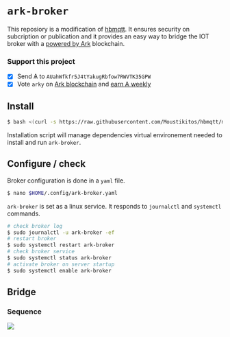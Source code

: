 
# `ark-broker`

This reposiory is a modification of [hbmqtt](https://hbmqtt.readthedocs.io/en/latest/index.html). It ensures security on subcription or publication and it provides an easy way to bridge the IOT broker with a [powered by Ark](https://ark.io/powered-by-ark) blockchain.

### Support this project

  * [X] Send &#1126; to `AUahWfkfr5J4tYakugRbfow7RWVTK35GPW`
  * [X] Vote `arky` on [Ark blockchain](https://explorer.ark.io) and [earn &#1126; weekly](http://dpos.arky-delegate.info/arky)

## Install

```bash
$ bash <(curl -s https://raw.githubusercontent.com/Moustikitos/hbmqtt/master/ark-broker/install-ark-broker.sh)
```

Installation script will manage dependencies virtual environement needed to install and run `ark-broker`.

## Configure / check

Broker configuration is done in a `yaml` file.

```bash
$ nano $HOME/.config/ark-broker.yaml
```

`ark-broker` is set as a linux service. It responds to `journalctl` and `systemctl` commands.

```bash
# check broker log
$ sudo journalctl -u ark-broker -ef
# restart broker
$ sudo systemctl restart ark-broker
# check broker service
$ sudo systemctl status ark-broker
# activate broker on server startup
$ sudo systemctl enable ark-broker
```

## Bridge

### Sequence

[![](https://mermaid.ink/img/eyJjb2RlIjoic2VxdWVuY2VEaWFncmFtXG4gICAgTmV0d29yay0-PkJyb2tlcjogZGF0YSBzZW50IG9uIGJyaWRnZWQgdG9waWNcbiAgICBhbHQgZGF0YSBzZWVtcyBnb29kIGVub3VnaFxuICAgICAgICBOb3RlIG92ZXIgQnJva2VyOiBkYXRhIGhhcyB0byBiZSBhPGJyLz52YWxpZCBqc29uIHN0cmluZzxici8-YW5kIGNvbnRhaW5zIGlkLDxici8-aGVpZ2h0IG9yIHR5cGVcbiAgICAgICAgQnJva2VyLT4-QmxvY2tjaGFpbjogYXNrIGVsZW1lbnRcbiAgICAgICAgYWx0IGJsb2NrY2hhaW4gc2VuZHMgZWxlbWVudFxuICAgICAgICAgICAgQmxvY2tjaGFpbi0-PkJyb2tlcjogW3R4fGJsb2NrXVxuICAgICAgICAgICAgQnJva2VyLT4-QnJva2VyOiBleGVjdXRlIGNvZGUocGxnLGRhdGFbMF0pXG4gICAgICAgIGVsc2UgYmxvY2tjaGFpbiBzZW5kcyBub3RoaW5nXG4gICAgICAgICAgICBCbG9ja2NoYWluLT4-QnJva2VyOiBbXVxuICAgICAgICBlbmRcbiAgICBlbHNlIGRhdGEgbm90IGdvb2QgZW5vdWdoXG4gICAgICAgIEJyb2tlci0tPj5Ccm9rZXI6IGlnbm9yZVxuICAgIGVuZFxuICAgIEJyb2tlci0-PkJyb2tlcjogZm9yd2FyZCBkYXRhIHRvIHN1YnNjcmliZXJzXG4iLCJtZXJtYWlkIjp7InRoZW1lIjoiZm9yZXN0In0sInVwZGF0ZUVkaXRvciI6ZmFsc2V9)](https://mermaid-js.github.io/mermaid-live-editor/#/edit/eyJjb2RlIjoic2VxdWVuY2VEaWFncmFtXG4gICAgTmV0d29yay0-PkJyb2tlcjogZGF0YSBzZW50IG9uIGJyaWRnZWQgdG9waWNcbiAgICBhbHQgZGF0YSBzZWVtcyBnb29kIGVub3VnaFxuICAgICAgICBOb3RlIG92ZXIgQnJva2VyOiBkYXRhIGhhcyB0byBiZSBhPGJyLz52YWxpZCBqc29uIHN0cmluZzxici8-YW5kIGNvbnRhaW5zIGlkLDxici8-aGVpZ2h0IG9yIHR5cGVcbiAgICAgICAgQnJva2VyLT4-QmxvY2tjaGFpbjogYXNrIGVsZW1lbnRcbiAgICAgICAgYWx0IGJsb2NrY2hhaW4gc2VuZHMgZWxlbWVudFxuICAgICAgICAgICAgQmxvY2tjaGFpbi0-PkJyb2tlcjogW3R4fGJsb2NrXVxuICAgICAgICAgICAgQnJva2VyLT4-QnJva2VyOiBleGVjdXRlIGNvZGUocGxnLGRhdGFbMF0pXG4gICAgICAgIGVsc2UgYmxvY2tjaGFpbiBzZW5kcyBub3RoaW5nXG4gICAgICAgICAgICBCbG9ja2NoYWluLT4-QnJva2VyOiBbXVxuICAgICAgICBlbmRcbiAgICBlbHNlIGRhdGEgbm90IGdvb2QgZW5vdWdoXG4gICAgICAgIEJyb2tlci0tPj5Ccm9rZXI6IGlnbm9yZVxuICAgIGVuZFxuICAgIEJyb2tlci0-PkJyb2tlcjogZm9yd2FyZCBkYXRhIHRvIHN1YnNjcmliZXJzXG4iLCJtZXJtYWlkIjp7InRoZW1lIjoiZm9yZXN0In0sInVwZGF0ZUVkaXRvciI6ZmFsc2V9)